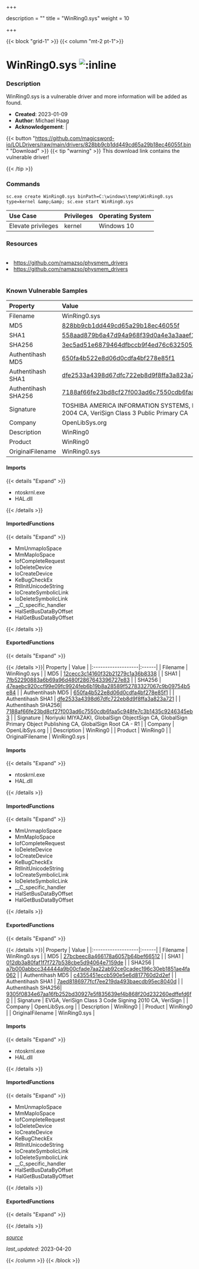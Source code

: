 +++

description = ""
title = "WinRing0.sys"
weight = 10

+++


{{< block "grid-1" >}}
{{< column "mt-2 pt-1">}}


# WinRing0.sys ![:inline](/images/twitter_verified.png) 


### Description

WinRing0.sys is a vulnerable driver and more information will be added as found.

- **Created**: 2023-01-09
- **Author**: Michael Haag
- **Acknowledgement**:  | [](https://twitter.com/)

{{< button "https://github.com/magicsword-io/LOLDrivers/raw/main/drivers/828bb9cb1dd449cd65a29b18ec46055f.bin" "Download" >}}
{{< tip "warning" >}}
This download link contains the vulnerable driver!

{{< /tip >}}

### Commands

```
sc.exe create WinRing0.sys binPath=C:\windows\temp\WinRing0.sys type=kernel &amp;&amp; sc.exe start WinRing0.sys
```

| Use Case | Privileges | Operating System | 
|:---- | ---- | ---- |
| Elevate privileges | kernel | Windows 10 |

### Resources
<br>
<li><a href=" https://github.com/namazso/physmem_drivers"> https://github.com/namazso/physmem_drivers</a></li>
<li><a href="https://github.com/namazso/physmem_drivers">https://github.com/namazso/physmem_drivers</a></li>
<br>

### Known Vulnerable Samples

| Property           | Value |
|:-------------------|:------|
| Filename           | WinRing0.sys |
| MD5                | [828bb9cb1dd449cd65a29b18ec46055f](https://www.virustotal.com/gui/file/828bb9cb1dd449cd65a29b18ec46055f) |
| SHA1               | [558aad879b6a47d94a968f39d0a4e3a3aaef1ef1](https://www.virustotal.com/gui/file/558aad879b6a47d94a968f39d0a4e3a3aaef1ef1) |
| SHA256             | [3ec5ad51e6879464dfbccb9f4ed76c6325056a42548d5994ba869da9c4c039a8](https://www.virustotal.com/gui/file/3ec5ad51e6879464dfbccb9f4ed76c6325056a42548d5994ba869da9c4c039a8) |
| Authentihash MD5   | [650fa4b522e8d06d0cdfa4bf278e85f1](https://www.virustotal.com/gui/search/authentihash%253A650fa4b522e8d06d0cdfa4bf278e85f1) |
| Authentihash SHA1  | [dfe2533a4398d67dfc722eb8d9f8ffa3a823a721](https://www.virustotal.com/gui/search/authentihash%253Adfe2533a4398d67dfc722eb8d9f8ffa3a823a721) |
| Authentihash SHA256| [7188af66fe23bd8cf27f003ad6c7550cdb6faa5c948fe7c3b1435c9246345eb3](https://www.virustotal.com/gui/search/authentihash%253A7188af66fe23bd8cf27f003ad6c7550cdb6faa5c948fe7c3b1435c9246345eb3) |
| Signature         | TOSHIBA AMERICA INFORMATION SYSTEMS, INC., VeriSign Class 3 Code Signing 2004 CA, VeriSign Class 3 Public Primary CA   |
| Company           | OpenLibSys.org |
| Description       | WinRing0 |
| Product           | WinRing0 |
| OriginalFilename  | WinRing0.sys |


#### Imports
{{< details "Expand" >}}
* ntoskrnl.exe
* HAL.dll

{{< /details >}}
#### ImportedFunctions
{{< details "Expand" >}}
* MmUnmapIoSpace
* MmMapIoSpace
* IofCompleteRequest
* IoDeleteDevice
* IoCreateDevice
* KeBugCheckEx
* RtlInitUnicodeString
* IoCreateSymbolicLink
* IoDeleteSymbolicLink
* __C_specific_handler
* HalSetBusDataByOffset
* HalGetBusDataByOffset

{{< /details >}}
#### ExportedFunctions
{{< details "Expand" >}}

{{< /details >}}| Property           | Value |
|:-------------------|:------|
| Filename           | WinRing0.sys |
| MD5                | [12cecc3c14160f32b21279c1a36b8338](https://www.virustotal.com/gui/file/12cecc3c14160f32b21279c1a36b8338) |
| SHA1               | [7fb52290883a6b69a96d480f2867643396727e83](https://www.virustotal.com/gui/file/7fb52290883a6b69a96d480f2867643396727e83) |
| SHA256             | [47eaebc920ccf99e09fc9924feb6b19b8a28589f52783327067c9b09754b5e84](https://www.virustotal.com/gui/file/47eaebc920ccf99e09fc9924feb6b19b8a28589f52783327067c9b09754b5e84) |
| Authentihash MD5   | [650fa4b522e8d06d0cdfa4bf278e85f1](https://www.virustotal.com/gui/search/authentihash%253A650fa4b522e8d06d0cdfa4bf278e85f1) |
| Authentihash SHA1  | [dfe2533a4398d67dfc722eb8d9f8ffa3a823a721](https://www.virustotal.com/gui/search/authentihash%253Adfe2533a4398d67dfc722eb8d9f8ffa3a823a721) |
| Authentihash SHA256| [7188af66fe23bd8cf27f003ad6c7550cdb6faa5c948fe7c3b1435c9246345eb3](https://www.virustotal.com/gui/search/authentihash%253A7188af66fe23bd8cf27f003ad6c7550cdb6faa5c948fe7c3b1435c9246345eb3) |
| Signature         | Noriyuki MIYAZAKI, GlobalSign ObjectSign CA, GlobalSign Primary Object Publishing CA, GlobalSign Root CA - R1   |
| Company           | OpenLibSys.org |
| Description       | WinRing0 |
| Product           | WinRing0 |
| OriginalFilename  | WinRing0.sys |


#### Imports
{{< details "Expand" >}}
* ntoskrnl.exe
* HAL.dll

{{< /details >}}
#### ImportedFunctions
{{< details "Expand" >}}
* MmUnmapIoSpace
* MmMapIoSpace
* IofCompleteRequest
* IoDeleteDevice
* IoCreateDevice
* KeBugCheckEx
* RtlInitUnicodeString
* IoCreateSymbolicLink
* IoDeleteSymbolicLink
* __C_specific_handler
* HalSetBusDataByOffset
* HalGetBusDataByOffset

{{< /details >}}
#### ExportedFunctions
{{< details "Expand" >}}

{{< /details >}}| Property           | Value |
|:-------------------|:------|
| Filename           | WinRing0.sys |
| MD5                | [27bcbeec8a466178a6057b64bef66512](https://www.virustotal.com/gui/file/27bcbeec8a466178a6057b64bef66512) |
| SHA1               | [012db3a80faf1f7f727b538cbe5d94064e7159de](https://www.virustotal.com/gui/file/012db3a80faf1f7f727b538cbe5d94064e7159de) |
| SHA256             | [a7b000abbcc344444a9b00cfade7aa22ab92ce0cadec196c30eb1851ae4fa062](https://www.virustotal.com/gui/file/a7b000abbcc344444a9b00cfade7aa22ab92ce0cadec196c30eb1851ae4fa062) |
| Authentihash MD5   | [c4355451eccb590e5e6d817760d2d2ef](https://www.virustotal.com/gui/search/authentihash%253Ac4355451eccb590e5e6d817760d2d2ef) |
| Authentihash SHA1  | [7aed8186977fcf7ee219da493baecdb95ec8040d](https://www.virustotal.com/gui/search/authentihash%253A7aed8186977fcf7ee219da493baecdb95ec8040d) |
| Authentihash SHA256| [9305f0834e67aa16fb252bd30927e5f835639ef4b868f20d232260edffefd6f0](https://www.virustotal.com/gui/search/authentihash%253A9305f0834e67aa16fb252bd30927e5f835639ef4b868f20d232260edffefd6f0) |
| Signature         | EVGA, VeriSign Class 3 Code Signing 2010 CA, VeriSign   |
| Company           | OpenLibSys.org |
| Description       | WinRing0 |
| Product           | WinRing0 |
| OriginalFilename  | WinRing0.sys |


#### Imports
{{< details "Expand" >}}
* ntoskrnl.exe
* HAL.dll

{{< /details >}}
#### ImportedFunctions
{{< details "Expand" >}}
* MmUnmapIoSpace
* MmMapIoSpace
* IofCompleteRequest
* IoDeleteDevice
* IoCreateDevice
* KeBugCheckEx
* RtlInitUnicodeString
* IoCreateSymbolicLink
* IoDeleteSymbolicLink
* __C_specific_handler
* HalSetBusDataByOffset
* HalGetBusDataByOffset

{{< /details >}}
#### ExportedFunctions
{{< details "Expand" >}}

{{< /details >}}


[*source*](https://github.com/magicsword-io/LOLDrivers/tree/main/yaml/winring0.yaml)

*last_updated:* 2023-04-20








{{< /column >}}
{{< /block >}}
